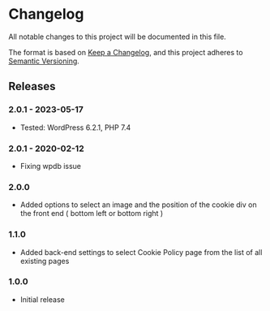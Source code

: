 # Changelog

All notable changes to this project will be documented in this file.

The format is based on [Keep a Changelog](https://keepachangelog.com/en/1.0.0/), and this project adheres to [Semantic Versioning](https://semver.org/spec/v2.0.0.html).

## Releases

### 2.0.1 - 2023-05-17

- Tested: WordPress 6.2.1, PHP 7.4

### 2.0.1 - 2020-02-12

- Fixing wpdb issue

### 2.0.0

- Added options to select an image and the position of the cookie div on the front end ( bottom left or bottom right )

### 1.1.0

- Added back-end settings to select Cookie Policy page from the list of all existing pages

### 1.0.0

- Initial release
